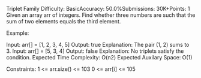 Triplet Family
Difficulty: BasicAccuracy: 50.0%Submissions: 30K+Points: 1
Given an array arr of integers. Find whether three numbers are such that the sum of two elements equals the third element.

Example:

Input: arr[] = [1, 2, 3, 4, 5]
Output: true
Explanation: The pair (1, 2) sums to 3.
Input: arr[] = [5, 3, 4]
Output: false
Explanation: No triplets satisfy the condition.
Expected Time Complexity: O(n2)
Expected Auxilary Space: O(1)

Constraints:
1 <= arr.size() <= 103
0 <= arr[i] <= 105